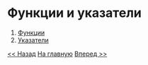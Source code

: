 # Функции и указатели

1. [Функции](funcs.md)
2. [Указатели](pointers.md)

[<< Назад](../arrays-and-maps/content.md) [На главную](../../basics.md) [Вперед >>](../struct-and-methods/content.md)